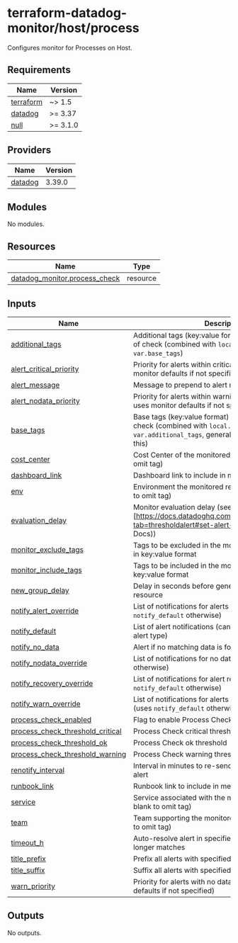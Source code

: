 # terraform-datadog-monitor/host/process

Configures monitor for Processes on Host.

<!-- BEGIN_TF_DOCS -->
## Requirements

| Name | Version |
|------|---------|
| <a name="requirement_terraform"></a> [terraform](#requirement\_terraform) | ~> 1.5 |
| <a name="requirement_datadog"></a> [datadog](#requirement\_datadog) | >= 3.37 |
| <a name="requirement_null"></a> [null](#requirement\_null) | >= 3.1.0 |

## Providers

| Name | Version |
|------|---------|
| <a name="provider_datadog"></a> [datadog](#provider\_datadog) | 3.39.0 |

## Modules

No modules.

## Resources

| Name | Type |
|------|------|
| [datadog_monitor.process_check](https://registry.terraform.io/providers/datadog/datadog/latest/docs/resources/monitor) | resource |

## Inputs

| Name | Description | Type | Default | Required |
|------|-------------|------|---------|:--------:|
| <a name="input_additional_tags"></a> [additional\_tags](#input\_additional\_tags) | Additional tags (key:value format) to add to this type of check (combined with `local.tags` and `var.base_tags`) | `list(string)` | `[]` | no |
| <a name="input_alert_critical_priority"></a> [alert\_critical\_priority](#input\_alert\_critical\_priority) | Priority for alerts within critical threshold (P1-P5, uses monitor defaults if not specified) | `string` | `null` | no |
| <a name="input_alert_message"></a> [alert\_message](#input\_alert\_message) | Message to prepend to alert notifications | `string` | `"Alert"` | no |
| <a name="input_alert_nodata_priority"></a> [alert\_nodata\_priority](#input\_alert\_nodata\_priority) | Priority for alerts within warning threshold (P1-P5, uses monitor defaults if not specified) | `string` | `null` | no |
| <a name="input_base_tags"></a> [base\_tags](#input\_base\_tags) | Base tags (key:value format) to add to this type of check (combined with `local.tags` and `var.additional_tags`, generally you should not change this) | `list(string)` | <pre>[<br>  "resource:apigateway"<br>]</pre> | no |
| <a name="input_cost_center"></a> [cost\_center](#input\_cost\_center) | Cost Center of the monitored resource (leave blank to omit tag) | `string` | `null` | no |
| <a name="input_dashboard_link"></a> [dashboard\_link](#input\_dashboard\_link) | Dashboard link to include in message | `string` | `null` | no |
| <a name="input_env"></a> [env](#input\_env) | Environment the monitored resource is in (leave blank to omit tag) | `string` | n/a | yes |
| <a name="input_evaluation_delay"></a> [evaluation\_delay](#input\_evaluation\_delay) | Monitor evaluation delay (see [https://docs.datadoghq.com/monitors/configuration/?tab=thresholdalert#set-alert-conditions](Datadog Docs)) | `number` | `900` | no |
| <a name="input_monitor_exclude_tags"></a> [monitor\_exclude\_tags](#input\_monitor\_exclude\_tags) | Tags to be excluded in the monitoring query. Specify in key:value format | `list(string)` | `[]` | no |
| <a name="input_monitor_include_tags"></a> [monitor\_include\_tags](#input\_monitor\_include\_tags) | Tags to be included in the monitoring query. Specify in key:value format | `list(string)` | `[]` | no |
| <a name="input_new_group_delay"></a> [new\_group\_delay](#input\_new\_group\_delay) | Delay in seconds before generating alerts for a new resource | `number` | `300` | no |
| <a name="input_notify_alert_override"></a> [notify\_alert\_override](#input\_notify\_alert\_override) | List of notifications for alerts in critical threshold (uses `notify_default` otherwise) | `list(string)` | `[]` | no |
| <a name="input_notify_default"></a> [notify\_default](#input\_notify\_default) | List of alert notifications (can be overridden based on alert type) | `list(string)` | n/a | yes |
| <a name="input_notify_no_data"></a> [notify\_no\_data](#input\_notify\_no\_data) | Alert if no matching data is found | `bool` | `false` | no |
| <a name="input_notify_nodata_override"></a> [notify\_nodata\_override](#input\_notify\_nodata\_override) | List of notifications for no data (uses `notify_default` otherwise) | `list(string)` | `[]` | no |
| <a name="input_notify_recovery_override"></a> [notify\_recovery\_override](#input\_notify\_recovery\_override) | List of notifications for alert recovery (uses `notify_default` otherwise) | `list(string)` | `[]` | no |
| <a name="input_notify_warn_override"></a> [notify\_warn\_override](#input\_notify\_warn\_override) | List of notifications for alerts in warning threshold (uses `notify_default` otherwise) | `list(string)` | `[]` | no |
| <a name="input_process_check_enabled"></a> [process\_check\_enabled](#input\_process\_check\_enabled) | Flag to enable Process Check monitor | `string` | `"true"` | no |
| <a name="input_process_check_threshold_critical"></a> [process\_check\_threshold\_critical](#input\_process\_check\_threshold\_critical) | Process Check critical threshold | `number` | `5` | no |
| <a name="input_process_check_threshold_ok"></a> [process\_check\_threshold\_ok](#input\_process\_check\_threshold\_ok) | Process Check ok threshold | `number` | `1` | no |
| <a name="input_process_check_threshold_warning"></a> [process\_check\_threshold\_warning](#input\_process\_check\_threshold\_warning) | Process Check warning threshold | `number` | `2` | no |
| <a name="input_renotify_interval"></a> [renotify\_interval](#input\_renotify\_interval) | Interval in minutes to re-send notifications about an alert | `number` | `0` | no |
| <a name="input_runbook_link"></a> [runbook\_link](#input\_runbook\_link) | Runbook link to include in message | `string` | `null` | no |
| <a name="input_service"></a> [service](#input\_service) | Service associated with the monitored resource (leave blank to omit tag) | `string` | `null` | no |
| <a name="input_team"></a> [team](#input\_team) | Team supporting the monitored resource (leave blank to omit tag) | `string` | `null` | no |
| <a name="input_timeout_h"></a> [timeout\_h](#input\_timeout\_h) | Auto-resolve alert in specified hours if condition no longer matches | `number` | `0` | no |
| <a name="input_title_prefix"></a> [title\_prefix](#input\_title\_prefix) | Prefix all alerts with specified value in brackets | `string` | `null` | no |
| <a name="input_title_suffix"></a> [title\_suffix](#input\_title\_suffix) | Suffix all alerts with specified value in parenthesis | `string` | `null` | no |
| <a name="input_warn_priority"></a> [warn\_priority](#input\_warn\_priority) | Priority for alerts with no data (P1-P5, uses monitor defaults if not specified) | `string` | `null` | no |

## Outputs

No outputs.
<!-- END_TF_DOCS -->
